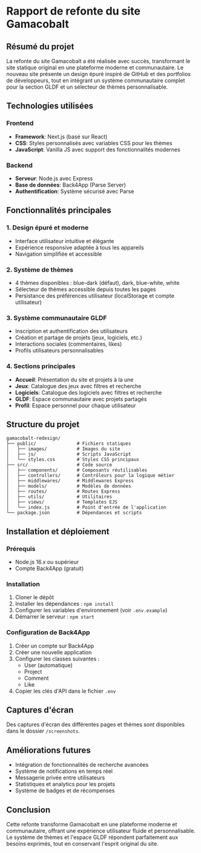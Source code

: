 # Rapport de refonte du site Gamacobalt

## Résumé du projet

La refonte du site Gamacobalt a été réalisée avec succès, transformant le site statique original en une plateforme moderne et communautaire. Le nouveau site présente un design épuré inspiré de GitHub et des portfolios de développeurs, tout en intégrant un système communautaire complet pour la section GLDF et un sélecteur de thèmes personnalisable.

## Technologies utilisées

### Frontend
- **Framework**: Next.js (basé sur React)
- **CSS**: Styles personnalisés avec variables CSS pour les thèmes
- **JavaScript**: Vanilla JS avec support des fonctionnalités modernes

### Backend
- **Serveur**: Node.js avec Express
- **Base de données**: Back4App (Parse Server)
- **Authentification**: Système sécurisé avec Parse

## Fonctionnalités principales

### 1. Design épuré et moderne
- Interface utilisateur intuitive et élégante
- Expérience responsive adaptée à tous les appareils
- Navigation simplifiée et accessible

### 2. Système de thèmes
- 4 thèmes disponibles : blue-dark (défaut), dark, blue-white, white
- Sélecteur de thèmes accessible depuis toutes les pages
- Persistance des préférences utilisateur (localStorage et compte utilisateur)

### 3. Système communautaire GLDF
- Inscription et authentification des utilisateurs
- Création et partage de projets (jeux, logiciels, etc.)
- Interactions sociales (commentaires, likes)
- Profils utilisateurs personnalisables

### 4. Sections principales
- **Accueil**: Présentation du site et projets à la une
- **Jeux**: Catalogue des jeux avec filtres et recherche
- **Logiciels**: Catalogue des logiciels avec filtres et recherche
- **GLDF**: Espace communautaire avec projets partagés
- **Profil**: Espace personnel pour chaque utilisateur

## Structure du projet

```
gamacobalt-redesign/
├── public/               # Fichiers statiques
│   ├── images/           # Images du site
│   ├── js/               # Scripts JavaScript
│   └── styles.css        # Styles CSS principaux
├── src/                  # Code source
│   ├── components/       # Composants réutilisables
│   ├── controllers/      # Contrôleurs pour la logique métier
│   ├── middlewares/      # Middlewares Express
│   ├── models/           # Modèles de données
│   ├── routes/           # Routes Express
│   ├── utils/            # Utilitaires
│   ├── views/            # Templates EJS
│   └── index.js          # Point d'entrée de l'application
└── package.json          # Dépendances et scripts
```

## Installation et déploiement

### Prérequis
- Node.js 16.x ou supérieur
- Compte Back4App (gratuit)

### Installation
1. Cloner le dépôt
2. Installer les dépendances : `npm install`
3. Configurer les variables d'environnement (voir `.env.example`)
4. Démarrer le serveur : `npm start`

### Configuration de Back4App
1. Créer un compte sur Back4App
2. Créer une nouvelle application
3. Configurer les classes suivantes :
   - User (automatique)
   - Project
   - Comment
   - Like
4. Copier les clés d'API dans le fichier `.env`

## Captures d'écran

Des captures d'écran des différentes pages et thèmes sont disponibles dans le dossier `/screenshots`.

## Améliorations futures

- Intégration de fonctionnalités de recherche avancées
- Système de notifications en temps réel
- Messagerie privée entre utilisateurs
- Statistiques et analytics pour les projets
- Système de badges et de récompenses

## Conclusion

Cette refonte transforme Gamacobalt en une plateforme moderne et communautaire, offrant une expérience utilisateur fluide et personnalisable. Le système de thèmes et l'espace GLDF répondent parfaitement aux besoins exprimés, tout en conservant l'esprit original du site.
